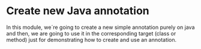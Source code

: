 # Create new Java annotation
In this module, we´re going to create a new simple annotation purely on java and then, we are going to use it in the 
corresponding target (class or method) just for demonstrating how to create and use an annotation.  